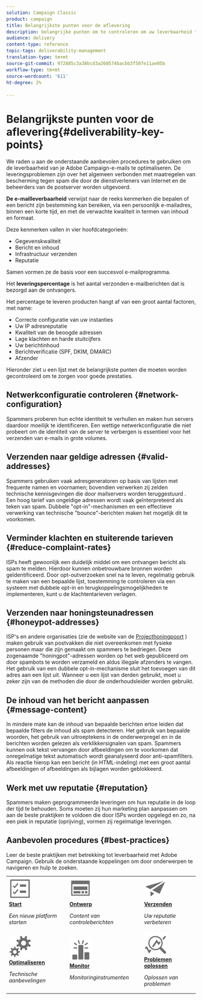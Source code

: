 ```yaml
---
solution: Campaign Classic
product: campaign
title: Belangrijkste punten voor de aflevering
description: belangrijke punten om te controleren om uw leverbaarheid te verbeteren
audience: delivery
content-type: reference
topic-tags: deliverability-management
translation-type: tm+mt
source-git-commit: 972885c3a38bcd3a260574bacbb3f507e11ae05b
workflow-type: tm+mt
source-wordcount: '611'
ht-degree: 2%

---
```



# Belangrijkste punten voor de aflevering{#deliverability-key-points}

We raden u aan de onderstaande aanbevolen procedures te gebruiken om de leverbaarheid van je Adobe Campaign-e-mails te optimaliseren. De leveringsproblemen zijn over het algemeen verbonden met maatregelen van bescherming tegen spam die door de dienstverleners van Internet en de beheerders van de postserver worden uitgevoerd.

**De e-mailleverbaarheid** verwijst naar de reeks kenmerken die bepalen of een bericht zijn bestemming kan bereiken, via een persoonlijk e-mailadres, binnen een korte tijd, en met de verwachte kwaliteit in termen van inhoud en formaat.

Deze kenmerken vallen in vier hoofdcategorieën:
* Gegevenskwaliteit
* Bericht en inhoud
* Infrastructuur verzenden
* Reputatie

Samen vormen ze de basis voor een succesvol e-mailprogramma.

Het **leveringspercentage** is het aantal verzonden e-mailberichten dat is bezorgd aan de ontvangers.

Het percentage te leveren producten hangt af van een groot aantal factoren, met name:
* Correcte configuratie van uw instanties
* Uw IP adresreputatie
* Kwaliteit van de beoogde adressen
* Lage klachten en harde stuitcijfers
* Uw berichtinhoud
* Berichtverificatie (SPF, DKIM, DMARC)
* Afzender

Hieronder ziet u een lijst met de belangrijkste punten die moeten worden gecontroleerd om te zorgen voor goede prestaties.

## Netwerkconfiguratie controleren {#network-configuration}

Spammers proberen hun echte identiteit te verhullen en maken hun servers daardoor moeilijk te identificeren. Een wettige netwerkconfiguratie die niet probeert om de identiteit van de server te verbergen is essentieel voor het verzenden van e-mails in grote volumes.

## Verzenden naar geldige adressen {#valid-addresses}

Spammers gebruiken vaak adresgeneratoren op basis van lijsten met frequente namen en voornamen; bovendien verwerken zij zelden technische kennisgevingen die door mailservers worden teruggestuurd . Een hoog tarief van ongeldige adressen wordt vaak geïnterpreteerd als teken van spam. Dubbele &quot;opt-in&quot;-mechanismen en een effectieve verwerking van technische &quot;bounce&quot;-berichten maken het mogelijk dit te voorkomen.

## Verminder klachten en stuiterende tarieven {#reduce-complaint-rates}

ISPs heeft gewoonlijk een duidelijk middel om een ontvangen bericht als spam te melden. Hierdoor kunnen onbetrouwbare bronnen worden geïdentificeerd. Door opt-outverzoeken snel na te leven, regelmatig gebruik te maken van een bepaalde lijst, toestemming te controleren via een systeem met dubbele opt-in en terugkoppelingsmogelijkheden te implementeren, kunt u de klachtentarieven verlagen.

## Verzenden naar honingsteunadressen {#honeypot-addresses}

ISP&#39;s en andere organisaties (zie de website van de [Projecthoningpoort](https://www.projecthoneypot.org/) ) maken gebruik van postvakken die niet overeenkomen met fysieke personen maar die zijn gemaakt om spammers te bedriegen. Deze zogenaamde &quot;honingpot&quot;-adressen worden op het web gepubliceerd om door spambots te worden verzameld en aldus illegale afzenders te vangen. Het gebruik van een dubbele opt-in-mechanisme sluit het toevoegen van dit adres aan een lijst uit. Wanneer u een lijst van derden gebruikt, moet u zeker zijn van de methoden die door de onderhoudsleider worden gebruikt.

## De inhoud van het bericht aanpassen {#message-content}

In mindere mate kan de inhoud van bepaalde berichten ertoe leiden dat bepaalde filters de inhoud als spam detecteren. Het gebruik van bepaalde woorden, het gebruik van uitroeptekens in de onderwerpregel en in de berichten worden gelezen als verklikkersignalen van spam. Spammers kunnen ook tekst vervangen door afbeeldingen om te voorkomen dat onregelmatige tekst automatisch wordt geanalyseerd door anti-spamfilters. Als reactie hierop kan een bericht (in HTML-indeling) met een groot aantal afbeeldingen of afbeeldingen als bijlagen worden geblokkeerd.

## Werk met uw reputatie {#reputation}

Spammers maken geprogrammeerde leveringen om hun reputatie in de loop der tijd te behouden. Soms moeten zij hun marketing plan aanpassen om aan de beste praktijken te voldoen die door ISPs worden opgelegd en zo, na een piek in reputatie (oprijving), vormen zij regelmatige leveringen.

## Aanbevolen procedures {#best-practices}

Leer de beste praktijken met betrekking tot leverbaarheid met Adobe Campaign. Gebruik de onderstaande koppelingen om door onderwerpen te navigeren en hulp te zoeken.

<table>
<tr>
  <td>
    <a href="starting-new-platform.md">
      <img alt="Starten" src="assets/do-not-localize/start.svg" width="60px"/>
    </a>
    <div>
      <a href="starting-new-platform.md">
    <strong>Start</strong>
    </a>
    </div>
    <p>
    <em>Een nieuw platform starten</em>
    <p>
  </td>
   <td>
    <a href="control-message-content.md">
      <img alt="Ontwerp" src="assets/do-not-localize/design.svg" width="60px"/>
    </a>
    <div>
      <a href="control-message-content.md">
    <strong>Ontwerp</strong>
    </a>
    </div>
    <p>
    <em>Content van controleberichten</em>
    <p>
  </td>
  <td>
    <a href="improve-reputation.md">
      <img alt="Ontwerp" src="assets/do-not-localize/check.svg" width="60px"/>
    </a>
    <div>
      <a href="improve-reputation.md">
    <strong>Verzenden</strong>
    </a>
    </div>
    <p>
    <em>Uw reputatie verbeteren</em>
    <p>
  </td>
</tr>
<tr>
  <td>
    <a href="technical-recommendations.md">
      <img alt="Optimaliseren" src="assets/do-not-localize/optimize.svg" width="60px"/>
    </a>
    <div>
      <a href="technical-recommendations.md">
    <strong>Optimaliseren</strong>
    </a>
    </div>
    <p>
    <em>Technische aanbevelingen</em>
    <p>
  </td>
   <td>
    <a href="monitoring-deliverability.md">
      <img alt="Controleren" src="assets/do-not-localize/monitor.svg" width="60px"/>
    </a>
    <div>
      <a href="monitoring-deliverability.md">
    <strong>Monitor</strong>
    </a>
    </div>
    <p>
    <em>Monitoringinstrumenten</em>
    <p>
  </td>
  <td>
    <a href="deliverability-faq.md">
      <img alt="Optimaliseren" src="assets/do-not-localize/troubleshoot.svg" width="60px"/>
    </a>
    <div>
      <a href="deliverability-faq.md">
    <strong>Problemen oplossen</strong>
    </a>
    </div>
    <p>
    <em>Oplossen van problemen</em>
    <p>
  </td>
</tr>
</table>
